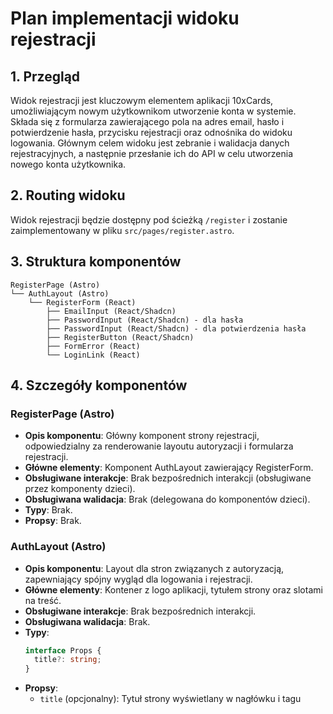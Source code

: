 # Plan implementacji widoku rejestracji

## 1. Przegląd
Widok rejestracji jest kluczowym elementem aplikacji 10xCards, umożliwiającym nowym użytkownikom utworzenie konta w systemie. Składa się z formularza zawierającego pola na adres email, hasło i potwierdzenie hasła, przycisku rejestracji oraz odnośnika do widoku logowania. Głównym celem widoku jest zebranie i walidacja danych rejestracyjnych, a następnie przesłanie ich do API w celu utworzenia nowego konta użytkownika.

## 2. Routing widoku
Widok rejestracji będzie dostępny pod ścieżką `/register` i zostanie zaimplementowany w pliku `src/pages/register.astro`.

## 3. Struktura komponentów
```
RegisterPage (Astro)
└── AuthLayout (Astro)
    └── RegisterForm (React)
        ├── EmailInput (React/Shadcn)
        ├── PasswordInput (React/Shadcn) - dla hasła
        ├── PasswordInput (React/Shadcn) - dla potwierdzenia hasła
        ├── RegisterButton (React/Shadcn)
        ├── FormError (React)
        └── LoginLink (React)
```

## 4. Szczegóły komponentów

### RegisterPage (Astro)
- **Opis komponentu**: Główny komponent strony rejestracji, odpowiedzialny za renderowanie layoutu autoryzacji i formularza rejestracji.
- **Główne elementy**: Komponent AuthLayout zawierający RegisterForm.
- **Obsługiwane interakcje**: Brak bezpośrednich interakcji (obsługiwane przez komponenty dzieci).
- **Obsługiwana walidacja**: Brak (delegowana do komponentów dzieci).
- **Typy**: Brak.
- **Propsy**: Brak.

### AuthLayout (Astro)
- **Opis komponentu**: Layout dla stron związanych z autoryzacją, zapewniający spójny wygląd dla logowania i rejestracji.
- **Główne elementy**: Kontener z logo aplikacji, tytułem strony oraz slotami na treść.
- **Obsługiwane interakcje**: Brak bezpośrednich interakcji.
- **Obsługiwana walidacja**: Brak.
- **Typy**: 
  ```typescript
  interface Props {
    title?: string;
  }
  ```
- **Propsy**: 
  - `title` (opcjonalny): Tytuł strony wyświetlany w nagłówku i tagu <title>.

### RegisterForm (React)
- **Opis komponentu**: Interaktywny formularz rejestracji odpowiedzialny za zbieranie danych użytkownika i wysyłanie ich do API.
- **Główne elementy**: 
  - Formularz HTML
  - Komponenty EmailInput i dwa komponenty PasswordInput
  - Przycisk rejestracji (RegisterButton)
  - Komponent FormError do wyświetlania błędów
  - Link do logowania (LoginLink)
- **Obsługiwane interakcje**: 
  - Obsługa zdarzenia submit formularza
  - Obsługa zmian wartości pól formularza
  - Obsługa kliknięcia przycisku rejestracji
- **Obsługiwana walidacja**: 
  - Walidacja poprawności adresu email (format email)
  - Walidacja siły hasła (minimum 6 znaków)
  - Walidacja zgodności hasła i potwierdzenia hasła
  - Wyświetlanie błędów walidacji
  - Wyświetlanie błędów z API
- **Typy**: 
  - `RegisterFormData`
  - `RegisterFormState`
  - `RegisterResponseError`
- **Propsy**: Brak.

### EmailInput (React/Shadcn)
- **Opis komponentu**: Pole wprowadzania adresu email z walidacją.
- **Główne elementy**: 
  - Label dla pola input
  - Pole input dla adresu email
  - Opcjonalny komunikat błędu
- **Obsługiwane interakcje**: 
  - Obsługa zdarzeń input (onChange, onBlur)
- **Obsługiwana walidacja**: 
  - Sprawdzenie czy pole nie jest puste
  - Sprawdzenie poprawności formatu adresu email
- **Typy**: 
  ```typescript
  interface EmailInputProps {
    value: string;
    onChange: (value: string) => void;
    onBlur?: () => void;
    error?: string;
    id?: string;
    label?: string;
    placeholder?: string;
    required?: boolean;
  }
  ```
- **Propsy**: 
  - `value`: Aktualna wartość pola
  - `onChange`: Funkcja wywoływana przy zmianie wartości
  - `onBlur`: Opcjonalna funkcja wywoływana po utracie fokusu
  - `error`: Opcjonalny komunikat błędu
  - `id`: Opcjonalny identyfikator elementu
  - `label`: Opcjonalna etykieta pola
  - `placeholder`: Opcjonalny tekst zastępczy
  - `required`: Czy pole jest wymagane

### PasswordInput (React/Shadcn)
- **Opis komponentu**: Pole wprowadzania hasła z opcją pokazania/ukrycia zawartości.
- **Główne elementy**: 
  - Label dla pola input
  - Pole input dla hasła
  - Przycisk do pokazania/ukrycia hasła
  - Opcjonalny komunikat błędu
- **Obsługiwane interakcje**: 
  - Obsługa zdarzeń input (onChange, onBlur)
  - Obsługa kliknięcia przycisku pokazania/ukrycia hasła
- **Obsługiwana walidacja**: 
  - Sprawdzenie czy pole nie jest puste
  - Sprawdzenie minimalnej długości hasła (6 znaków)
  - W przypadku pola potwierdzenia hasła: sprawdzenie zgodności z hasłem
- **Typy**: 
  ```typescript
  interface PasswordInputProps {
    value: string;
    onChange: (value: string) => void;
    onBlur?: () => void;
    error?: string;
    id?: string;
    label?: string;
    placeholder?: string;
    required?: boolean;
    showStrengthIndicator?: boolean;
  }
  ```
- **Propsy**: 
  - `value`: Aktualna wartość pola
  - `onChange`: Funkcja wywoływana przy zmianie wartości
  - `onBlur`: Opcjonalna funkcja wywoływana po utracie fokusu
  - `error`: Opcjonalny komunikat błędu
  - `id`: Opcjonalny identyfikator elementu
  - `label`: Opcjonalna etykieta pola
  - `placeholder`: Opcjonalny tekst zastępczy
  - `required`: Czy pole jest wymagane
  - `showStrengthIndicator`: Czy pokazywać wskaźnik siły hasła

### FormError (React)
- **Opis komponentu**: Komponent wyświetlający komunikaty o błędach formularza lub API.
- **Główne elementy**: 
  - Element wyświetlający komunikat błędu
  - Opcjonalna ikona błędu
- **Obsługiwane interakcje**: Brak.
- **Obsługiwana walidacja**: Brak.
- **Typy**: 
  ```typescript
  interface FormErrorProps {
    message: string | null;
    className?: string;
  }
  ```
- **Propsy**: 
  - `message`: Komunikat błędu do wyświetlenia
  - `className`: Opcjonalne klasy CSS do zastosowania

### LoginLink (React)
- **Opis komponentu**: Link przekierowujący do strony logowania.
- **Główne elementy**: 
  - Element link z odpowiednim tekstem i URL
- **Obsługiwane interakcje**: 
  - Obsługa kliknięcia (przekierowanie do strony logowania)
- **Obsługiwana walidacja**: Brak.
- **Typy**: 
  ```typescript
  interface LoginLinkProps {
    className?: string;
    label?: string;
  }
  ```
- **Propsy**: 
  - `className`: Opcjonalne klasy CSS
  - `label`: Opcjonalna etykieta linku

## 5. Typy

### DTO i typy API
```typescript
// Typy zdefiniowane już w src/types.ts
export interface RegisterUserDto {
  email: string;
  password: string;
}

export interface RegisterUserResponseDto {
  id: UUID;
  email: string;
}
```

### Własne typy dla komponentów
```typescript
// Dane formularza rejestracji
interface RegisterFormData {
  email: string;
  password: string;
  confirmPassword: string;
}

// Stan formularza rejestracji
interface RegisterFormState {
  email: string;
  password: string;
  confirmPassword: string;
  errors: {
    email?: string;
    password?: string;
    confirmPassword?: string;
    form?: string;
  };
  isSubmitting: boolean;
  isPasswordVisible: boolean;
  isConfirmPasswordVisible: boolean;
}

// Struktura błędu z API
interface RegisterResponseError {
  error: string;
  message?: string;
  details?: Record<string, any>;
}
```

## 6. Zarządzanie stanem
Stan formularza rejestracji będzie zarządzany w komponencie RegisterForm przy użyciu hooka `useState`. Dodatkowo, zostanie stworzony customowy hook `useRegisterForm` do zarządzania stanem i logiką formularza.

### Hook useRegisterForm
```typescript
function useRegisterForm() {
  const [formState, setFormState] = useState<RegisterFormState>({
    email: '',
    password: '',
    confirmPassword: '',
    errors: {},
    isSubmitting: false,
    isPasswordVisible: false,
    isConfirmPasswordVisible: false
  });
  
  const navigate = useNavigate();
  
  // Funkcje do aktualizacji pól formularza
  const updateEmail = (value: string) => {
    setFormState({
      ...formState,
      email: value,
      errors: { ...formState.errors, email: undefined, form: undefined }
    });
  };
  
  const updatePassword = (value: string) => {
    setFormState({
      ...formState,
      password: value,
      errors: { 
        ...formState.errors, 
        password: undefined, 
        confirmPassword: formState.confirmPassword && value !== formState.confirmPassword 
          ? 'Hasła nie są identyczne' 
          : undefined,
        form: undefined 
      }
    });
  };
  
  const updateConfirmPassword = (value: string) => {
    setFormState({
      ...formState,
      confirmPassword: value,
      errors: { 
        ...formState.errors, 
        confirmPassword: formState.password && value !== formState.password 
          ? 'Hasła nie są identyczne' 
          : undefined,
        form: undefined 
      }
    });
  };
  
  // Funkcja do walidacji formularza przed wysłaniem
  const validateForm = (): boolean => {
    const errors: RegisterFormState['errors'] = {};
    
    if (!formState.email) {
      errors.email = 'Email jest wymagany';
    } else if (!/\S+@\S+\.\S+/.test(formState.email)) {
      errors.email = 'Podaj poprawny adres email';
    }
    
    if (!formState.password) {
      errors.password = 'Hasło jest wymagane';
    } else if (formState.password.length < 6) {
      errors.password = 'Hasło musi mieć co najmniej 6 znaków';
    }
    
    if (!formState.confirmPassword) {
      errors.confirmPassword = 'Potwierdzenie hasła jest wymagane';
    } else if (formState.password !== formState.confirmPassword) {
      errors.confirmPassword = 'Hasła nie są identyczne';
    }
    
    setFormState({ ...formState, errors });
    return Object.keys(errors).length === 0;
  };
  
  // Funkcje do przełączania widoczności haseł
  const togglePasswordVisibility = () => {
    setFormState({
      ...formState,
      isPasswordVisible: !formState.isPasswordVisible
    });
  };
  
  const toggleConfirmPasswordVisibility = () => {
    setFormState({
      ...formState,
      isConfirmPasswordVisible: !formState.isConfirmPasswordVisible
    });
  };
  
  // Funkcja do obsługi wysłania formularza
  const handleSubmit = async (e: React.FormEvent) => {
    e.preventDefault();
    
    if (!validateForm()) return;
    
    setFormState({ ...formState, isSubmitting: true, errors: {} });
    
    try {
      const response = await fetch('/api/auth/register', {
        method: 'POST',
        headers: { 'Content-Type': 'application/json' },
        body: JSON.stringify({
          email: formState.email,
          password: formState.password
        })
      });
      
      if (!response.ok) {
        const errorData = await response.json() as RegisterResponseError;
        
        if (response.status === 409) {
          setFormState({
            ...formState,
            isSubmitting: false,
            errors: { email: 'Konto z tym adresem email już istnieje' }
          });
          return;
        }
        
        setFormState({
          ...formState,
          isSubmitting: false,
          errors: { form: errorData.message || 'Wystąpił błąd podczas rejestracji' }
        });
        return;
      }
      
      // Rejestracja zakończona sukcesem
      // Przekierowanie do strony logowania z informacją o sukcesie
      navigate('/login?registered=true');
      
    } catch (error) {
      setFormState({
        ...formState,
        isSubmitting: false,
        errors: { form: 'Wystąpił nieoczekiwany błąd. Spróbuj ponownie później.' }
      });
    }
  };
  
  return {
    formState,
    updateEmail,
    updatePassword,
    updateConfirmPassword,
    togglePasswordVisibility,
    toggleConfirmPasswordVisibility,
    handleSubmit
  };
}
```

## 7. Integracja API
Rejestracja użytkownika będzie realizowana przez wysłanie żądania POST do endpointu `/api/auth/register`.

### Żądanie
```typescript
const response = await fetch('/api/auth/register', {
  method: 'POST',
  headers: {
    'Content-Type': 'application/json'
  },
  body: JSON.stringify({
    email: formState.email,
    password: formState.password
  })
});
```

### Odpowiedź (sukces)
```typescript
{
  id: "uuid",
  email: "string"
}
```

### Odpowiedź (błąd)
```typescript
// 400 Bad Request
{
  error: "Invalid input",
  details: {
    fieldName: {
      _errors: ["Komunikat błędu walidacji"]
    }
  }
}

// 409 Conflict
{
  error: "Email already in use",
  message: "A user with this email address already exists"
}
```

## 8. Interakcje użytkownika
1. **Wprowadzanie danych**: Użytkownik wprowadza adres email, hasło i potwierdzenie hasła w odpowiednie pola formularza.
2. **Pokazanie/ukrycie hasła**: Użytkownik może kliknąć ikonę oka przy polach hasła i potwierdzenia hasła, aby pokazać lub ukryć wprowadzone wartości.
3. **Wysłanie formularza**: Użytkownik klika przycisk "Zarejestruj się" lub naciska Enter, aby wysłać formularz.
4. **Obsługa błędów**: Użytkownik widzi komunikaty o błędach walidacji lub odpowiedzi z API.
5. **Nawigacja do logowania**: Użytkownik może kliknąć link "Zaloguj się", aby przejść do formularza logowania.
6. **Przekierowanie po sukcesie**: Po pomyślnej rejestracji użytkownik jest przekierowywany do strony logowania z informacją o sukcesie.

## 9. Warunki i walidacja
### Walidacja pola email
- Pole nie może być puste
- Wartość musi być poprawnym adresem email (zgodnie z podstawowym formatem email)

### Walidacja pola hasła
- Pole nie może być puste
- Hasło musi mieć co najmniej 6 znaków (zgodnie z wymaganiami Supabase)

### Walidacja pola potwierdzenia hasła
- Pole nie może być puste
- Wartość musi być identyczna z wartością w polu hasła

### Walidacja na poziomie API
- Weryfikacja unikalności adresu email (czy konto o danym adresie nie istnieje już w systemie)
- Weryfikacja poprawności danych wejściowych

## 10. Obsługa błędów
### Błędy walidacji formularza
- Wyświetlanie komunikatów o błędach walidacji pod odpowiednimi polami formularza
- Blokowanie wysłania formularza, jeśli walidacja nie przejdzie
- Dynamiczna walidacja zgodności hasła i potwierdzenia hasła przy zmianie któregokolwiek z tych pól

### Błędy API
- Obsługa błędu 400 Bad Request (nieprawidłowe dane wejściowe)
- Obsługa błędu 409 Conflict (adres email jest już zajęty)
- Obsługa nieoczekiwanych błędów serwera lub sieci
- Wyświetlanie odpowiednich komunikatów o błędach dla użytkownika

## 11. Kroki implementacji
1. Utworzenie pliku `src/pages/register.astro` dla strony rejestracji
2. Wykorzystanie istniejącego komponentu `AuthLayout` z `src/layouts/AuthLayout.astro`
3. Utworzenie komponentów formularza:
   - `src/components/auth/RegisterForm.tsx` - główny komponent formularza
   - Wykorzystanie istniejących komponentów:
     - `src/components/auth/EmailInput.tsx` - komponent pola email
     - `src/components/auth/PasswordInput.tsx` - komponent pola hasła (użyty dwukrotnie)
     - `src/components/auth/FormError.tsx` - komponent wyświetlający błędy
   - Utworzenie komponentu `src/components/auth/LoginLink.tsx` - komponent linku do logowania
4. Implementacja customowego hooka `useRegisterForm` w `src/hooks/useRegisterForm.ts`
5. Implementacja logiki walidacji formularza
6. Implementacja integracji z API rejestracji
7. Implementacja obsługi odpowiedzi API (sukces/błędy)
8. Implementacja przekierowania do strony logowania po pomyślnej rejestracji
9. Dodanie obsługi parametru `registered=true` w komponencie strony logowania do wyświetlania komunikatu o pomyślnej rejestracji
10. Testowanie:
    - Poprawne działanie walidacji formularza
    - Poprawne wysyłanie żądania do API
    - Poprawna obsługa różnych odpowiedzi API
    - Poprawne przekierowanie po pomyślnej rejestracji
    - Poprawne wyświetlanie komunikatu o sukcesie na stronie logowania 